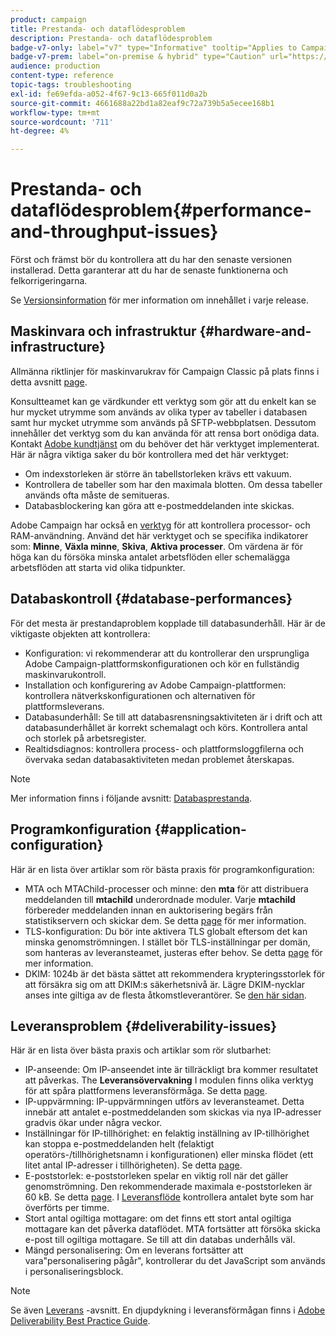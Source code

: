```yaml
---
product: campaign
title: Prestanda- och dataflödesproblem
description: Prestanda- och dataflödesproblem
badge-v7-only: label="v7" type="Informative" tooltip="Applies to Campaign Classic v7 only"
badge-v7-prem: label="on-premise & hybrid" type="Caution" url="https://experienceleague.adobe.com/docs/campaign-classic/using/installing-campaign-classic/architecture-and-hosting-models/hosting-models-lp/hosting-models.html" tooltip="Applies to on-premise and hybrid deployments only"
audience: production
content-type: reference
topic-tags: troubleshooting
exl-id: fe69efda-a052-4f67-9c13-665f011d0a2b
source-git-commit: 4661688a22bd1a82eaf9c72a739b5a5ecee168b1
workflow-type: tm+mt
source-wordcount: '711'
ht-degree: 4%

---
```


# Prestanda- och dataflödesproblem{#performance-and-throughput-issues}



Först och främst bör du kontrollera att du har den senaste versionen installerad. Detta garanterar att du har de senaste funktionerna och felkorrigeringarna.

Se [Versionsinformation](../../rn/using/latest-release.md) för mer information om innehållet i varje release.

## Maskinvara och infrastruktur {#hardware-and-infrastructure}

Allmänna riktlinjer för maskinvarukrav för Campaign Classic på plats finns i detta avsnitt [page](https://helpx.adobe.com/se/campaign/kb/hardware-sizing-guide.html).

Konsultteamet kan ge värdkunder ett verktyg som gör att du enkelt kan se hur mycket utrymme som används av olika typer av tabeller i databasen samt hur mycket utrymme som används på SFTP-webbplatsen. Dessutom innehåller det verktyg som du kan använda för att rensa bort onödiga data. Kontakt [Adobe kundtjänst](https://helpx.adobe.com/se/enterprise/admin-guide.html/enterprise/using/support-for-experience-cloud.ug.html) om du behöver det här verktyget implementerat. Här är några viktiga saker du bör kontrollera med det här verktyget:

* Om indexstorleken är större än tabellstorleken krävs ett vakuum.
* Kontrollera de tabeller som har den maximala blotten. Om dessa tabeller används ofta måste de semitueras.
* Databasblockering kan göra att e-postmeddelanden inte skickas.

Adobe Campaign har också en [verktyg](../../production/using/monitoring-processes.md#manual-monitoring) för att kontrollera processor- och RAM-användning. Använd det här verktyget och se specifika indikatorer som: **Minne**, **Växla minne**, **Skiva**, **Aktiva processer**. Om värdena är för höga kan du försöka minska antalet arbetsflöden eller schemalägga arbetsflöden att starta vid olika tidpunkter.

## Databaskontroll {#database-performances}

För det mesta är prestandaproblem kopplade till databasunderhåll. Här är de viktigaste objekten att kontrollera:

* Konfiguration: vi rekommenderar att du kontrollerar den ursprungliga Adobe Campaign-plattformskonfigurationen och kör en fullständig maskinvarukontroll.
* Installation och konfigurering av Adobe Campaign-plattformen: kontrollera nätverkskonfigurationen och alternativen för plattformsleverans.
* Databasunderhåll: Se till att databasrensningsaktiviteten är i drift och att databasunderhållet är korrekt schemalagt och körs. Kontrollera antal och storlek på arbetsregister.
* Realtidsdiagnos: kontrollera process- och plattformsloggfilerna och övervaka sedan databasaktiviteten medan problemet återskapas.

>[!NOTE]
>
>Mer information finns i följande avsnitt: [Databasprestanda](../../production/using/database-performances.md).

## Programkonfiguration {#application-configuration}

Här är en lista över artiklar som rör bästa praxis för programkonfiguration:

* MTA och MTAChild-processer och minne: den **mta** för att distribuera meddelanden till **mtachild** underordnade moduler. Varje **mtachild** förbereder meddelanden innan en auktorisering begärs från statistikservern och skickar dem. Se detta [page](../../installation/using/email-deliverability.md) för mer information.
* TLS-konfiguration: Du bör inte aktivera TLS globalt eftersom det kan minska genomströmningen. I stället bör TLS-inställningar per domän, som hanteras av leveransteamet, justeras efter behov. Se detta [page](../../installation/using/email-deliverability.md#mx-configuration) för mer information.
* DKIM: 1024b är det bästa sättet att rekommendera krypteringsstorlek för att försäkra sig om att DKIM:s säkerhetsnivå är. Lägre DKIM-nycklar anses inte giltiga av de flesta åtkomstleverantörer. Se [den här sidan](https://experienceleague.adobe.com/docs/deliverability-learn/deliverability-best-practice-guide/transition-process/infrastructure.html#authentication).

## Leveransproblem {#deliverability-issues}

Här är en lista över bästa praxis och artiklar som rör slutbarhet:

* IP-anseende: Om IP-anseendet inte är tillräckligt bra kommer resultatet att påverkas. The **Leveransövervakning** I modulen finns olika verktyg för att spåra plattformens leveransförmåga. Se detta [page](../../delivery/using/monitoring-deliverability.md).
* IP-uppvärmning: IP-uppvärmningen utförs av leveransteamet. Detta innebär att antalet e-postmeddelanden som skickas via nya IP-adresser gradvis ökar under några veckor.
* Inställningar för IP-tillhörighet: en felaktig inställning av IP-tillhörighet kan stoppa e-postmeddelanden helt (felaktigt operatörs-/tillhörighetsnamn i konfigurationen) eller minska flödet (ett litet antal IP-adresser i tillhörigheten). Se detta [page](../../installation/using/email-deliverability.md#list-of-ip-addresses-to-use).
* E-poststorlek: e-poststorleken spelar en viktig roll när det gäller genomströmning. Den rekommenderade maximala e-poststorleken är 60 kB. Se detta [page](https://helpx.adobe.com/legal/product-descriptions/campaign.html). I [Leveransflöde](../../reporting/using/global-reports.md#delivery-throughput) kontrollera antalet byte som har överförts per timme.
* Stort antal ogiltiga mottagare: om det finns ett stort antal ogiltiga mottagare kan det påverka dataflödet. MTA fortsätter att försöka skicka e-post till ogiltiga mottagare. Se till att din databas underhålls väl.
* Mängd personalisering: Om en leverans fortsätter att vara&quot;personalisering pågår&quot;, kontrollerar du det JavaScript som används i personaliseringsblock.

>[!NOTE]
>
>Se även [Leverans](../../delivery/using/about-deliverability.md) -avsnitt. En djupdykning i leveransförmågan finns i [Adobe Deliverability Best Practice Guide](https://experienceleague.adobe.com/docs/deliverability-learn/deliverability-best-practice-guide/introduction.html?lang=sv).
